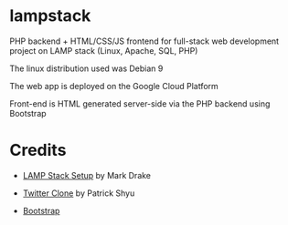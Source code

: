 # lampstack
PHP backend + HTML/CSS/JS frontend for full-stack web development project on LAMP stack (Linux, Apache, SQL, PHP)

The linux distribution used was Debian 9

The web app is deployed on the Google Cloud Platform

Front-end is HTML generated server-side via the PHP backend using Bootstrap

# Credits

- [LAMP Stack Setup](https://www.digitalocean.com/community/tutorials/how-to-install-linux-apache-mariadb-php-lamp-stack-debian9) by Mark Drake

- [Twitter Clone](https://www.youtube.com/watch?v=1YXqXPWjmKk&t=73s) by Patrick Shyu

- [Bootstrap](https://getbootstrap.com/)

